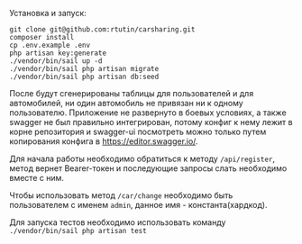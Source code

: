 Установка и запуск:

```
git clone git@github.com:rtutin/carsharing.git
composer install
cp .env.example .env
php artisan key:generate
./vendor/bin/sail up -d
./vendor/bin/sail php artisan migrate
./vendor/bin/sail php artisan db:seed
```

После будут сгенерированы таблицы для пользователей и для автомобилей, ни один автомобиль не привязан ни к одному пользователю. Приложение не развернуто в боевых условиях, а также swagger не был правильно интегрирован, потому конфиг к нему лежит в корне репозитория и swagger-ui посмотреть можно только путем копирования конфига в  https://editor.swagger.io/.

Для начала работы необходимо обратиться к методу `/api/register`, метод вернет Bearer-токен и последующие запросы слать необходимо вместе с ним.

Чтобы использовать метод `/car/change` необходимо быть пользователем с именем `admin`, данное имя - константа(хардкод). 

Для запуска тестов необходимо использовать команду `./vendor/bin/sail php artisan test`
